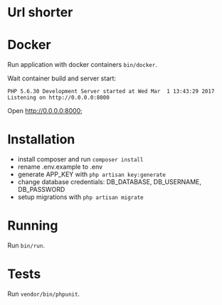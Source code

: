 # Url shorter

# Docker

Run application with docker containers `bin/docker`. 

Wait container build and server start:

```
PHP 5.6.30 Development Server started at Wed Mar  1 13:43:29 2017
Listening on http://0.0.0.0:8000
```

Open http://0.0.0.0:8000;

# Installation

- install composer and run `composer install`
- rename .env.example to .env
- generate APP_KEY with `php artisan key:generate`
- change database credentials: DB_DATABASE, DB_USERNAME, DB_PASSWORD
- setup migrations with `php artisan migrate`

# Running

Run `bin/run`.

# Tests

Run `vendor/bin/phpunit`.
